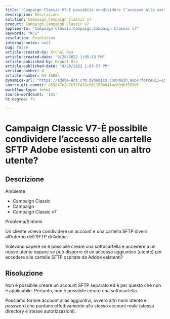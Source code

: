 ```yaml
---
title: "Campaign Classic V7-È possibile condividere l’accesso alle cartelle SFTP Adobe esistenti con un altro utente?"
description: Descrizione
solution: Campaign,Campaign Classic v7
product: Campaign,Campaign Classic v7
applies-to: "Campaign Classic,Campaign,Campaign Classic v7"
keywords: "KCS"
resolution: Resolution
internal-notes: null
bug: false
article-created-by: Krunal Oza
article-created-date: "9/28/2022 1:05:13 PM"
article-published-by: Krunal Oza
article-published-date: "9/28/2022 1:07:57 PM"
version-number: 4
article-number: KA-15084
dynamics-url: "https://adobe-ent.crm.dynamics.com/main.aspx?forceUCI=1&pagetype=entityrecord&etn=knowledgearticle&id=7f15fc2e-2e3f-ed11-9db1-000d3a5c1bcc"
source-git-commit: a59847e2e7e37f432cb01150b9444cd9dbf585df
workflow-type: tm+mt
source-wordcount: '141'
ht-degree: 7%

---
```


# Campaign Classic V7-È possibile condividere l’accesso alle cartelle SFTP Adobe esistenti con un altro utente?

## Descrizione

Ambiente

- Campaign Classic
- Campaign
- Campaign Classic v7

Problema/Sintomi

Un cliente voleva condividere un account e una cartella SFTP diversi all’interno dell’SFTP di Adobe.

Volevano sapere se è possibile creare una sottocartella e accedere a un nuovo utente oppure se può disporre di un accesso aggiuntivo (utente) per accedere alle cartelle SFTP ospitate da Adobe esistenti?

## Risoluzione

Non è possibile creare un account SFTP separato ed è per questo che non è applicabile. Pertanto, non è possibile creare una sottocartella.

Possiamo fornire account alias aggiuntivi, ovvero altri nomi utente e password che puntano effettivamente allo stesso account reale (stessa directory e stesse autorizzazioni).
